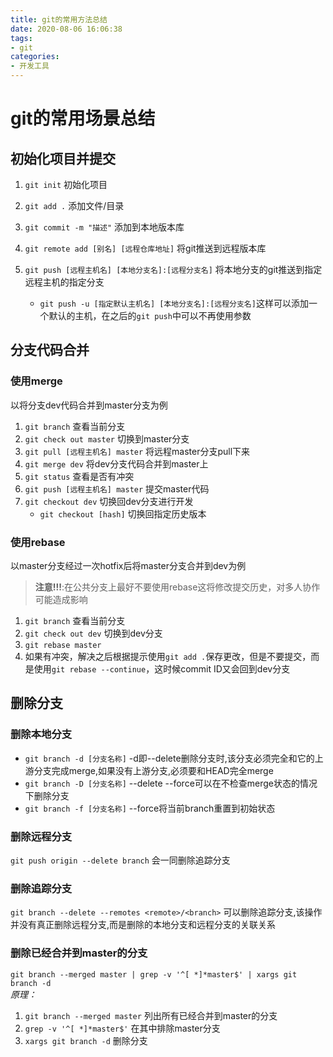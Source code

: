 ```yaml
---
title: git的常用方法总结
date: 2020-08-06 16:06:38
tags:
- git
categories:
- 开发工具
---
```


# git的常用场景总结

## 初始化项目并提交

1. `git init` 初始化项目

2. `git add .` 添加文件/目录

3. `git commit -m "描述"` 添加到本地版本库

4. `git remote add [别名] [远程仓库地址]` 将git推送到远程版本库

5. `git push [远程主机名] [本地分支名]:[远程分支名]` 将本地分支的git推送到指定远程主机的指定分支 
   
   - `git push -u [指定默认主机名] [本地分支名]:[远程分支名]`这样可以添加一个默认的主机，在之后的`git push`中可以不再使用参数
     
     <!-- more -->

## 分支代码合并

### 使用merge

以将分支dev代码合并到master分支为例

1. `git branch` 查看当前分支
2. `git check out master` 切换到master分支
3. `git pull [远程主机名] master` 将远程master分支pull下来
4. `git merge dev` 将dev分支代码合并到master上
5. `git status` 查看是否有冲突
6. `git push [远程主机名] master` 提交master代码
7. `git checkout dev` 切换回dev分支进行开发
   - `git checkout [hash]` 切换回指定历史版本 

### 使用rebase

以master分支经过一次hotfix后将master分支合并到dev为例

> **注意!!!**:在公共分支上最好不要使用rebase这将修改提交历史，对多人协作可能造成影响

1. `git branch` 查看当前分支
2. `git check out dev` 切换到dev分支
3. `git rebase master` 
4. 如果有冲突，解决之后根据提示使用`git add .`保存更改，但是不要提交，而是使用`git rebase --continue`，这时候commit ID又会回到dev分支

## 删除分支

### 删除本地分支

- `git branch -d [分支名称]` -d即--delete删除分支时,该分支必须完全和它的上游分支完成merge,如果没有上游分支,必须要和HEAD完全merge
- `git branch -D [分支名称]` --delete --force可以在不检查merge状态的情况下删除分支
- `git branch -f [分支名称]` --force将当前branch重置到初始状态

### 删除远程分支

`git push origin --delete branch` 会一同删除追踪分支

### 删除追踪分支

`git branch --delete --remotes <remote>/<branch>` 可以删除追踪分支,该操作并没有真正删除远程分支,而是删除的本地分支和远程分支的关联关系

### 删除已经合并到master的分支

`git branch --merged master | grep -v '^[ *]*master$' | xargs git branch -d`<br>*原理：* 

1. `git branch --merged master` 列出所有已经合并到master的分支
2. `grep -v '^[ *]*master$'` 在其中排除master分支
3. `xargs git branch -d` 删除分支
